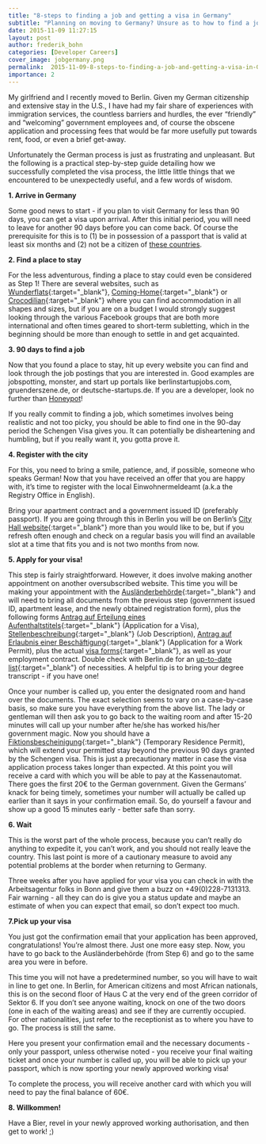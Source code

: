 ```yaml
---
title: "8-steps to finding a job and getting a visa in Germany"
subtitle: "Planning on moving to Germany? Unsure as to how to find a job and get a visa? Check out this practical step-by-step guide in which we detail how to successfully complete the visa process and get the job you're looking for in Germany."
date: 2015-11-09 11:27:15
layout: post
author: frederik_bohn
categories: [Developer Careers]
cover_image: jobgermany.png
permalink:  2015-11-09-8-steps-to-finding-a-job-and-getting-a-visa-in-Germany/
importance: 2
---
```


My girlfriend and I recently moved to Berlin. Given my German citizenship and extensive stay in the U.S., I have had my fair share of experiences with immigration services, the countless barriers and hurdles, the ever “friendly” and “welcoming” government employees and, of course the obscene application and processing fees that would be far more usefully put towards rent, food, or even a brief get-away.

<!--more--> 


Unfortunately the German process is just as frustrating and unpleasant. But the following is a practical step-by-step guide detailing how we successfully completed the visa process, the little  little things that we encountered to be unexpectedly useful, and a few words of wisdom.

**1. Arrive in Germany**

Some good news to start - if you plan to visit Germany for less than 90 days, you can get a visa upon arrival. After this initial period, you will need to leave for another 90 days before you can come back. Of course the prerequisite for this is to (1) be in possession of a passport that is valid at least six months and (2) not be a citizen of [these countries][1].

**2. Find a place to stay**

For the less adventurous, finding a place to stay could even be considered as Step 1!
There are several websites, such as [Wunderflats][2]{:target="_blank"}, [Coming-Home][3]{:target="_blank"} or [Crocodilian][4]{:target="_blank"} where you can find accommodation in all shapes and sizes, but if you are on a budget I would strongly suggest looking through the various Facebook groups that are both more international and often times geared to short-term subletting, which in the beginning should be more than enough to settle in and get acquainted.

**3. 90 days to find a job**

Now that you found a place to stay, hit up every website you can find and look through the job postings that you are interested in. Good examples are jobspotting, monster, and start up portals like berlinstartupjobs.com, gruenderszene.de, or deutsche-startups.de. If you are a developer, look no further than [Honeypot][13]!

If you really commit to finding a job, which sometimes involves being realistic and not too picky, you should be able to find one in the 90-day period the Schengen Visa gives you. It can potentially be disheartening and humbling, but if you really want it, you gotta prove it.

**4. Register with the city**

For this, you need to bring a smile, patience, and, if possible, someone who speaks German! Now that you have received an offer that you are happy with, it’s time to register with the local Einwohnermeldeamt (a.k.a the Registry Office in English).

Bring your apartment contract and a government issued ID (preferably passport). If you are going through this in Berlin you will be on Berlin’s [City Hall website][5]{:target="_blank"} more than you would like to be, but if you refresh often enough and check on a regular basis you will find an available slot at a time that fits you and is not two months from now.

**5. Apply for your visa!**

This step is fairly straightforward. However, it does involve making another appointment on another oversubscribed website. This time you will be making your appointment with the [Ausländerbehörde][6]{:target="_blank"} and will need to bring all documents from the previous step (government issued ID, apartment lease, and the newly obtained registration form), plus  the following forms [Antrag auf Erteilung eines Aufenthaltstitels][7]{:target="_blank"} (Application for a Visa), [Stellenbeschreibung][8]{:target="_blank"} (Job Description), [Antrag auf Erlaubnis einer Beschäftigung][9]{:target="_blank"} (Application for a Work Permit), plus the actual [visa forms][10]{:target="_blank"}, as well as your employment contract. Double check with Berlin.de for an [up-to-date list][11]{:target="_blank"} of necessities. A helpful tip is to bring your degree transcript - if you have one!

Once your number is called up, you enter the designated room and hand over the documents. The exact selection seems to vary on a case-by-case basis, so make sure you have everything from the above list. The lady or gentleman will then ask you to go back to the waiting room and after 15-20 minutes will call up your number after he/she has worked his/her government magic. Now you should have a [Fiktionsbescheinigung][12]{:target="_blank"} (Temporary Residence Permit), which will extend your permitted stay beyond the previous 90 days granted by the Schengen visa. This is just a precautionary matter in case the visa application process takes longer than expected. At this point you will receive a card with which you will be able to pay at the Kassenautomat. There goes the first 20€ to the German government. Given the Germans’ knack for being timely, sometimes your number will actually be called up earlier than it says in your confirmation email. So, do yourself a favour and show up a good 15 minutes early - better safe than sorry.

**6. Wait**

This is the worst part of the whole process, because you can’t really do anything to expedite it, you can’t work, and you should not really leave the country. This last point is more of a cautionary measure to avoid any potential problems at the border when returning to Germany.

Three weeks after you have applied for your visa you can check in with the Arbeitsagentur folks in Bonn and give them a buzz on +49(0)228-7131313. Fair warning - all they can do is give you a status update and maybe an estimate of when you can expect that email, so don’t expect too much.

**7.Pick up your visa**

You just got the confirmation email that your application has been approved, congratulations! You’re almost there. Just one more easy step. Now, you have to go back to the Ausländerbehörde (from Step 6) and go to the same area you were in before.

This time you will not have a predetermined number, so you will have to wait in line to get one. In Berlin, for American citizens and most African nationals, this is on the second floor of Haus C at the very end of the green corridor of Sektor 6. If you don’t see anyone waiting, knock on one of the two doors (one in each of the waiting areas) and see if they are currently occupied. For other nationalities, just refer to the receptionist as to where you have to go. The process is still the same.

Here you present your confirmation email and the necessary documents - only your passport, unless otherwise noted - you receive your final waiting ticket and once your number is called up, you will be able to pick up your passport, which is now sporting your newly approved working visa!

To complete the process, you will receive another card with which you will need to pay the final balance of 60€.

**8. Willkommen!**

Have a Bier, revel in your newly approved working authorisation, and then get to work! ;)


[1]: http://eur-lex.europa.eu/legal-content/EN/ALL/?uri=CELEX:32001R0539 "Scroll to Annex 1"
[2]: http://wunderflats.com/
[3]: http://www.coming-home.org/
[4]: https://www.crocodilian.de/
[5]: https://service.berlin.de/terminvereinbarung/termin/tag.php?termin=1&dienstleister%5B%5D=122210&dienstleister%5B%5D=122217&dienstleister%5B%5D=122219&dienstleister%5B%5D=122227&dienstleister%5B%5D=122231&dienstleister%5B%5D=122238&dienstleister%5B%5D=122243&dienstleister%5B%5D=122252&dienstleister%5B%5D=122260&dienstleister%5B%5D=122262&dienstleister%5B%5D=122254&dienstleister%5B%5D=122271&dienstleister%5B%5D=122273&dienstleister%5B%5D=122277&dienstleister%5B%5D=122280&dienstleister%5B%5D=122282&dienstleister%5B%5D=122284&dienstleister%5B%5D=122291&dienstleister%5B%5D=122285&dienstleister%5B%5D=122286&dienstleister%5B%5D=122296&dienstleister%5B%5D=150230&dienstleister%5B%5D=122301&dienstleister%5B%5D=122297&dienstleister%5B%5D=122294&dienstleister%5B%5D=122312&dienstleister%5B%5D=122314&dienstleister%5B%5D=122304&dienstleister%5B%5D=122311&dienstleister%5B%5D=122309&dienstleister%5B%5D=317869&dienstleister%5B%5D=324433&dienstleister%5B%5D=325341&dienstleister%5B%5D=324434&dienstleister%5B%5D=324435&dienstleister%5B%5D=122281&dienstleister%5B%5D=324414&dienstleister%5B%5D=122283&dienstleister%5B%5D=122279&dienstleister%5B%5D=122276&dienstleister%5B%5D=122274&dienstleister%5B%5D=122267&dienstleister%5B%5D=122246&dienstleister%5B%5D=122251&dienstleister%5B%5D=122257&dienstleister%5B%5D=122208&dienstleister%5B%5D=122226&anliegen%5B%5D=120686&herkunft=%2Fterminvereinbarung%2F "Make a appointment"
[6]: https://formular.berlin.de/xima-forms-29/get/14443770309460000?mandantid=/OTVBerlin_LABO_XIMA/000-01/instantiationTasks.properties
[7]: http://www.berlin.de/formularserver/formular.php?72301 "Application for a Visa"
[8]: https://www.berlin.de/labo/_assets/zuwanderung/stellenbeschreibung.pdf "Job Description"
[9]: https://www.berlin.de/labo/_assets/zuwanderung/antrag-auf-erlaubnis-einer-beschaeftigung.pdf "Application for work permit"
[10]: http://www.germany.info/Vertretung/usa/en/05__Legal/02__Directory__Services/01__Visa/__Employment__Visa.html "Visa application"
[11]: https://www.berlin.de/labo/willkommen-in-berlin/dienstleistungen/service.245714.php/dienstleistung/305304/en/
[12]: https://upload.wikimedia.org/wikipedia/commons/c/cd/Fiktionsbescheinigung-Klebeetikett.jpg "Example Temporary Residence Permit"
[13]: https://www.honeypot.io/ "The developer-focused job platform"
[14]: https://www.honeypot.io/users/sign_up?utm_source=blog "Sign-up"
